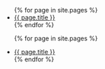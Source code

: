 <ul>
  {% for page in site.pages %}
    <li>
      <a href="{{ page.url | relative_url }}">{{ page.title }}</a>
    </li>
  {% endfor %}

{% for page in site.pages %}  
 <li>
<a href="{{ page.url | relative_url | split:'/' | join:'+'}}">{{ page.title }}</a>
</li>
{% endfor %}

</ul>
